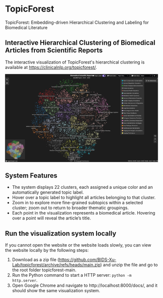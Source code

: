# TopicForest
TopicForest: Embedding-driven Hierarchical Clustering and Labeling for Biomedical Literature

## Interactive Hierarchical Clustering of Biomedical Articles from Scientific Reports

The interactive visualization of TopicForest's hierarchical clustering is available at https://clinicalnlp.org/topicforest/. 

![alt text](./docs/image.jpg)

## System Features
- The system displays 22 clusters, each assigned a unique color and an automatically generated topic label.
- Hover over a topic label to highlight all articles belonging to that cluster.
- Zoom in to explore more fine-grained subtopics within a selected cluster; zoom out to return to broader thematic groupings.
- Each point in the visualization represents a biomedical article. Hovering over a point will reveal the article’s title.

## Run the visualization system locally

If you cannot open the website or the website loads slowly, you can view the website locally by the following steps:

1. Download as a zip file (https://github.com/BIDS-Xu-Lab/topicforest/archive/refs/heads/main.zip) and unzip the file and go to the root folder topicforest-main.
2. Run the Python command to start a HTTP server: `python -m http.server`.
3. Open Google Chrome and navigate to http://localhost:8000/docs/, and it should show the same visualization system.